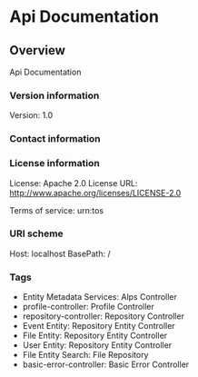 # Api Documentation

## Overview
Api Documentation

### Version information
Version: 1.0

### Contact information

### License information
License: Apache 2.0
License URL: http://www.apache.org/licenses/LICENSE-2.0

Terms of service: urn:tos

### URI scheme
Host: localhost
BasePath: /

### Tags

* Entity Metadata Services: Alps Controller
* profile-controller: Profile Controller
* repository-controller: Repository Controller
* Event Entity: Repository Entity Controller
* File Entity: Repository Entity Controller
* User Entity: Repository Entity Controller
* File Entity Search: File Repository
* basic-error-controller: Basic Error Controller


